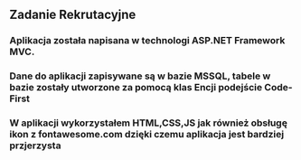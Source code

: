 ## Zadanie Rekrutacyjne
### Aplikacja została napisana w technologi ASP.NET Framework MVC.
### Dane do aplikacji zapisywane są w bazie MSSQL, tabele w bazie zostały utworzone za pomocą klas Encji podejście Code-First
### W aplikacji wykorzystałem HTML,CSS,JS jak również obsługę ikon z fontawesome.com dzięki czemu aplikacja jest bardziej przjerzysta
